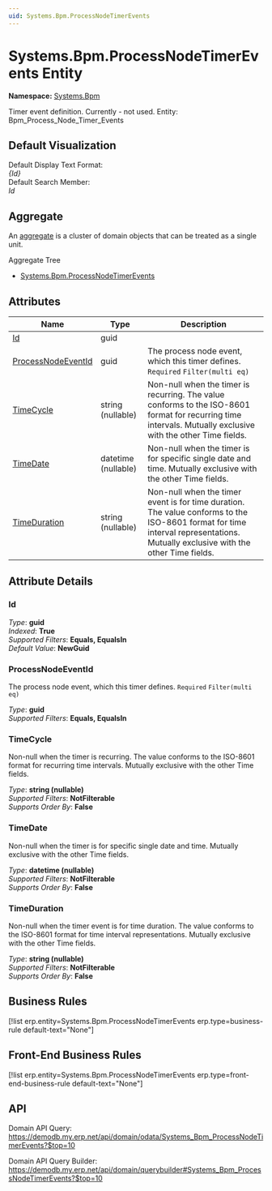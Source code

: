 ```yaml
---
uid: Systems.Bpm.ProcessNodeTimerEvents
---
```

# Systems.Bpm.ProcessNodeTimerEvents Entity

**Namespace:** [Systems.Bpm](Systems.Bpm.md)  

Timer event definition. Currently - not used. Entity: Bpm_Process_Node_Timer_Events

## Default Visualization
Default Display Text Format:  
_{Id}_  
Default Search Member:  
_Id_  

## Aggregate
An [aggregate](https://docs.erp.net/tech/advanced/concepts/aggregates.html) is a cluster of domain objects that can be treated as a single unit.  

Aggregate Tree  
* [Systems.Bpm.ProcessNodeTimerEvents](Systems.Bpm.ProcessNodeTimerEvents.md)  

## Attributes

| Name | Type | Description |
| ---- | ---- | --- |
| [Id](Systems.Bpm.ProcessNodeTimerEvents.md#id) | guid |  
| [ProcessNodeEventId](Systems.Bpm.ProcessNodeTimerEvents.md#processnodeeventid) | guid | The process node event, which this timer defines. `Required` `Filter(multi eq)` 
| [TimeCycle](Systems.Bpm.ProcessNodeTimerEvents.md#timecycle) | string (nullable) | Non-null when the timer is recurring. The value conforms to the ISO-8601 format for recurring time intervals. Mutually exclusive with the other Time fields. 
| [TimeDate](Systems.Bpm.ProcessNodeTimerEvents.md#timedate) | datetime (nullable) | Non-null when the timer is for specific single date and time. Mutually exclusive with the other Time fields. 
| [TimeDuration](Systems.Bpm.ProcessNodeTimerEvents.md#timeduration) | string (nullable) | Non-null when the timer event is for time duration. The value conforms to the ISO-8601 format for time interval representations. Mutually exclusive with the other Time fields. 


## Attribute Details

### Id

_Type_: **guid**  
_Indexed_: **True**  
_Supported Filters_: **Equals, EqualsIn**  
_Default Value_: **NewGuid**  

### ProcessNodeEventId

The process node event, which this timer defines. `Required` `Filter(multi eq)`

_Type_: **guid**  
_Supported Filters_: **Equals, EqualsIn**  

### TimeCycle

Non-null when the timer is recurring. The value conforms to the ISO-8601 format for recurring time intervals. Mutually exclusive with the other Time fields.

_Type_: **string (nullable)**  
_Supported Filters_: **NotFilterable**  
_Supports Order By_: **False**  

### TimeDate

Non-null when the timer is for specific single date and time. Mutually exclusive with the other Time fields.

_Type_: **datetime (nullable)**  
_Supported Filters_: **NotFilterable**  
_Supports Order By_: **False**  

### TimeDuration

Non-null when the timer event is for time duration. The value conforms to the ISO-8601 format for time interval representations. Mutually exclusive with the other Time fields.

_Type_: **string (nullable)**  
_Supported Filters_: **NotFilterable**  
_Supports Order By_: **False**  



## Business Rules

[!list erp.entity=Systems.Bpm.ProcessNodeTimerEvents erp.type=business-rule default-text="None"]

## Front-End Business Rules

[!list erp.entity=Systems.Bpm.ProcessNodeTimerEvents erp.type=front-end-business-rule default-text="None"]

## API

Domain API Query:
<https://demodb.my.erp.net/api/domain/odata/Systems_Bpm_ProcessNodeTimerEvents?$top=10>

Domain API Query Builder:
<https://demodb.my.erp.net/api/domain/querybuilder#Systems_Bpm_ProcessNodeTimerEvents?$top=10>

